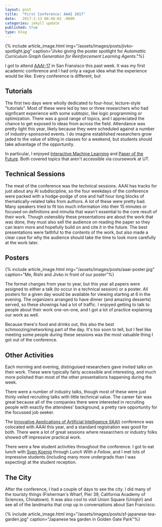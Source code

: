 ```yaml
---
layout: post
title:  "First Conference: AAAI 2017"
date:   2017-2-13 00:48:02 -0600
categories: jekyll update
published: true
type: blog
---
```


{% include article_image.html img="/assets/images/posts/jivko-spotlight.jpg"
    caption="Jivko giving the poster spotlight for <i>Automattic Curriculum Graph Generation for Reinforcement Learning Agents</i>."%}

I got to attend [AAAI-17](http://www.aaai.org/Conferences/AAAI/aaai17.php) in San Fransisco this past week. It was my first academic conference and I had only a vague idea what the experience would be like. Every conference is different, but

## Tutorials

The first two days were wholly dedicated to four-hour, lecture-style "tutorials". Most of these were led by two or three researchers who had signficant experience with some subtopic, like logic programming or optimization. There was a good range of topics, and I appreciated the chance to get exposed to ideas from across the field. Attendance was pretty light this year, likely because they were scheduled against a number of industry-sponsored events. I do imagine established researchers grow jaded to the value of sitting in classes for a weekend, but students should take advantage of the opportunity.

In particular, I enjoyed [Interactive Machine Learning](http://interactiveml.net) and [Paper of the Future](http://scientificpaperofthefuture.org/training-materials). Both covered topics that aren't accessible via coursework at UT.

## Technical Sessions

The meat of the conference was the technical sessions. AAAI has tracks for just about any AI subdiscipline, so the four weekdays of the conference were packed with a hodge-podge of one and half hour long blocks of thematically-related talks from authors. A lot of these were pretty bad. Many speakers tried to fit too much information into their 15 minutes or focused on definitions and minutia that wasn't essential to the core result of their work. Though ostensibly these presentations are about the work that was done, they must also sell the audience on reading the paper so they can learn more and hopefully build on and cite it in the future. The best presentations were faithful to the contents of the work, but also made a clear case for why the audience should take the time to look more carefully at the work later.

## Posters

{% include article_image.html img="/assets/images/posts/aaai-poster.jpg"
    caption="Me, Rishi and Jivko in front of our poster"%}

The format changes from year to year, but this year all papers were assigned to either a talk (to occur in a technical session) or a poster. All posters for a given day would be available for viewing starting at 6 in the evening. The organizers arranged to have dinner (and amazing desserts) served, so these showings had a lot of traffic. I enjoyed getting to talk to people about their work one-on-one, and I got a lot of practice explaining our work as well.

Because there's food and drinks out, this also the best schmoozing/networking part of the day. It's too soon to tell, but I feel like meeting some people during these sessions was the most valuable thing I got out of the conference.

## Other Activities

Each morning and evening, distinguised researchers gave invited talks on their work. These were typically fairly accessible and interesting, and much more polished than most of the other presentations happening during the week.

There were a number of industry talks, though most of these were just thinly veiled recruiting talks with little technical value. The career fair was great because all of the companies there were interested in recruiting people with exactly the attendees' background, a pretty rare opportunity for the focussed job seeker.

The [Innovative Applications of Artificial Intelligence (IAAI)](http://www.aaai.org/Conferences/IAAI/iaai17.php) conference was colocated with AAAI this year, and a standard registration was good for both. There were a lot of great sessions where researchers or industry folks showed off impressive practical work.

There were a few student activities throughout the conference. I got to eat lunch with [Sven Koenig](https://en.wikipedia.org/wiki/Sven_Koenig_(computer_scientist)) through *Lunch With a Fellow*, and I met lots of impressive students (including many more undergrads than I was expecting) at the student reception.

## The City

After the conference, I had a couple of days to see the city. I did many of the touristy things (Fisherman's Wharf, Pier 39, California Academy of Sciences, Chinatown). It was also cool to visit Union Square (Uniqlo!) and see all of the landmarks that crop up in conversations about San Francisco.

{% include article_image.html img="/assets/images/posts/sf-japanese-tea-garden.jpg"
    caption="Japanese tea garden in Golden Gate Park"%}
